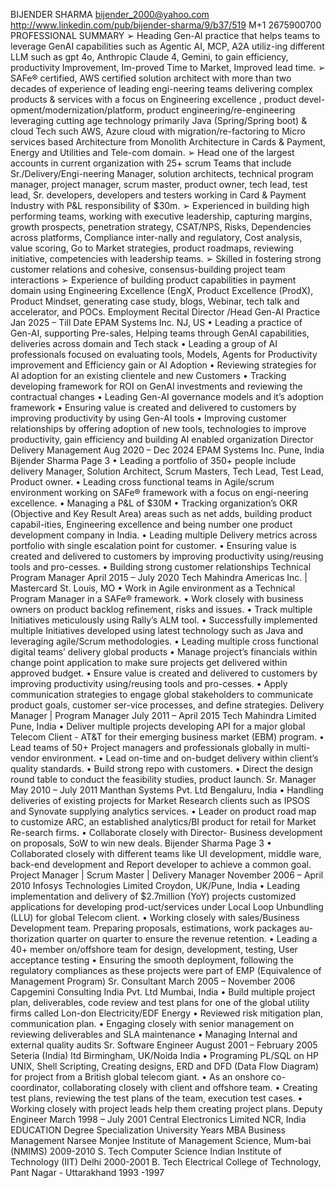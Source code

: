 BIJENDER SHARMA
bijender_2000@yahoo.com http://www.linkedin.com/pub/bijender-sharma/9/b37/519 M+1 2675900700
PROFESSIONAL SUMMARY
➢
Heading Gen-AI practice that helps teams to leverage GenAI capabilities such as Agentic AI, MCP, A2A utiliz-ing different LLM such as gpt 4o, Anthropic Claude 4, Gemini, to gain efficiency, productivity Improvement, Im-proved Time to Market, Improved lead time.
➢
SAFe® certified, AWS certified solution architect with more than two decades of experience of leading engi-neering teams delivering complex products & services with a focus on Engineering excellence , product devel-opment/modernization/platform, product engineering/re-engineering leveraging cutting age technology primarily Java (Spring/Spring boot) & cloud Tech such AWS, Azure cloud with migration/re-factoring to Micro services based Architecture from Monolith Architecture in Cards & Payment, Energy and Utilities and Tele-com domain.
➢
Head one of the largest accounts in current organization with 25+ scrum Teams that include Sr./Delivery/Engi-neering Manager, solution architects, technical program manager, project manager, scrum master, product owner, tech lead, test lead, Sr. developers, developers and testers working in Card & Payment Industry with P&L responsibility of $30m.
➢
Experienced in building high performing teams, working with executive leadership, capturing margins, growth prospects, penetration strategy, CSAT/NPS, Risks, Dependencies across platforms, Compliance inter-nally and regulatory, Cost analysis, value scoring, Go to Market strategies, product roadmaps, reviewing initiative, competencies with leadership teams.
➢
Skilled in fostering strong customer relations and cohesive, consensus-building project team interactions
➢
Experience of building product capabilities in payment domain using Engineering Excellence (EngX, Product Excellence (ProdX), Product Mindset, generating case study, blogs, Webinar, tech talk and accelerator, and POCs.
Employment Recital
Director /Head Gen-AI Practice
Jan 2025 – Till Date
EPAM Systems Inc.
NJ, US
•
Leading a practice of Gen-AI, supporting Pre-sales, Helping teams through GenAI capabilities, deliveries across domain and Tech stack
•
Leading a group of AI professionals focused on evaluating tools, Models, Agents for Productivity improvement and Efficiency gain or AI Adoption
•
Reviewing strategies for AI adoption for an existing clientele and new Customers
•
Tracking developing framework for ROI on GenAI investments and reviewing the contractual changes
•
Leading Gen-AI governance models and it’s adoption framework
•
Ensuring value is created and delivered to customers by improving productivity by using Gen-AI tools
•
Improving customer relationships by offering adoption of new tools, technologies to improve productivity, gain efficiency and building AI enabled organization
Director Delivery Management
Aug 2020 – Dec 2024
EPAM Systems Inc.
Pune, India
Bijender Sharma Page 3
•
Leading a portfolio of 350+ people include delivery Manager, Solution Architect, Scrum Masters, Tech Lead, Test Lead, Product owner.
•
Leading cross functional teams in Agile/scrum environment working on SAFe® framework with a focus on engi-neering excellence.
•
Managing a P&L of $30M
•
Tracking organization’s OKR (Objective and Key Result Area) areas such as net adds, building product capabil-ities, Engineering excellence and being number one product development company in India.
•
Leading multiple Delivery metrics across portfolio with single escalation point for customer.
•
Ensuring value is created and delivered to customers by improving productivity using/reusing tools and pro-cesses.
•
Building strong customer relationships
Technical Program Manager
April 2015 – July 2020
Tech Mahindra Americas Inc. | Mastercard
St. Louis, MO
•
Work in Agile environment as a Technical Program Manager in a SAFe® framework.
•
Work closely with business owners on product backlog refinement, risks and issues.
•
Track multiple Initiatives meticulously using Rally’s ALM tool.
•
Successfully implemented multiple Initiatives developed using latest technology such as Java and leveraging agile/Scrum methodologies.
•
Leading multiple cross functional digital teams’ delivery global products
•
Manage project’s financials within change point application to make sure projects get delivered within approved budget.
•
Ensure value is created and delivered to customers by improving productivity using/reusing tools and pro-cesses.
•
Apply communication strategies to engage global stakeholders to communicate product goals, customer ser-vice processes, and define strategies.
Delivery Manager | Program Manager
July 2011 – April 2015
Tech Mahindra Limited
Pune, India
•
Deliver multiple projects developing API for a major global Telecom Client - AT&T for their emerging business market (EBM) program.
•
Lead teams of 50+ Project managers and professionals globally in multi-vendor environment.
•
Lead on-time and on-budget delivery within client’s quality standards.
•
Build strong repo with customers.
•
Direct the design round table to conduct the feasibility studies, product launch.
Sr. Manager
May 2010 – July 2011
Manthan Systems Pvt. Ltd
Bengaluru, India
•
Handling deliveries of existing projects for Market Research clients such as IPSOS and Synovate supplying analytics services.
•
Leader on product road map to customize ARC, an established analytics/BI product for retail for Market Re-search firms.
•
Collaborate closely with Director- Business development on proposals, SoW to win new deals.
Bijender Sharma Page 3
•
Collaborated closely with different teams like UI development, middle ware, back-end development and Report developer to achieve a common goal.
Project Manager | Scrum Master | Delivery Manager
November 2006 – April 2010
Infosys Technologies Limited
Croydon, UK/Pune, India
•
Leading implementation and delivery of $2.7million (YoY) projects customized applications for developing prod-uct/services under Local Loop Unbundling (LLU) for global Telecom client.
•
Working closely with sales/Business Development team. Preparing proposals, estimations, work packages au-thorization quarter on quarter to ensure the revenue retention.
•
Leading a 40+ member on/offshore team for design, development, testing, User acceptance testing
•
Ensuring the smooth deployment, following the regulatory compliances as these projects were part of EMP (Equivalence of Management Program)
Sr. Consultant
March 2005 – November 2006
Capgemini Consulting India Pvt. Ltd
Mumbai, India
•
Build multiple project plan, deliverables, code review and test plans for one of the global utility firms called Lon-don Electricity/EDF Energy
•
Reviewed risk mitigation plan, communication plan.
•
Engaging closely with senior management on reviewing deliverables and SLA maintenance
•
Managing Internal and external quality audits
Sr. Software Engineer
August 2001 – February 2005
Seteria (India) ltd
Birmingham, UK/Noida India
•
Programing PL/SQL on HP UNIX, Shell Scripting, Creating designs, ERD and DFD (Data Flow Diagram) for project from a British global telecom giant.
•
As an onshore co-coordinator, collaborating closely with client and offshore team.
•
Creating test plans, reviewing the test plans of the team, execution test cases.
•
Working closely with project leads help them creating project plans.
Deputy Engineer
March 1998 – July 2001
Central Electronics Limited
NCR, India
EDUCATION
Degree
Specialization
University
Years
MBA
Business Management
Narsee Monjee Institute of Management Science, Mum-bai (NMIMS)
2009-2010
S. Tech
Computer Science
Indian Institute of Technology (IIT) Delhi
2000-2001
B. Tech
Electrical
College of Technology, Pant Nagar - Uttarakhand
1993 -1997
